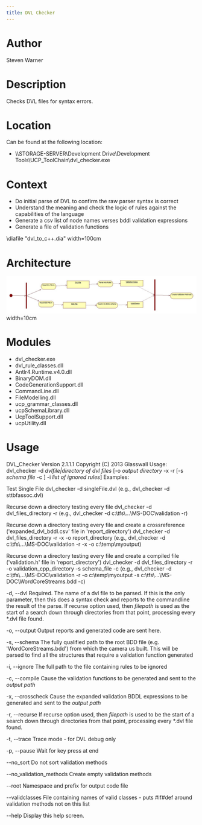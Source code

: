 ```yaml
---
title: DVL Checker
---
```


# Author
Steven Warner

# Description
Checks DVL files for syntax errors.

# Location
Can be found at the following location:

- \\\\STORAGE-SERVER\\Development Drive\\Development Tools\\UCP_ToolChain\\dvl_checker.exe

# Context

* Do initial parse of DVL to confirm the raw parser syntax is correct
* Understand the meaning and check the logic of rules against the capabilities of the language
* Generate a csv list of node names verses bddl validation expressions
* Generate a file of validation functions

\diafile "dvl_to_c++.dia" width=100cm


#  Architecture

![Alt BuildValidationCppFiles](../img/BuildValidationCppFiles.jpg) width=10cm

#  Modules

* dvl_checker.exe
* dvl_rule_classes.dll
* Antlr4.Runtime.v4.0.dll
* BinaryDOM.dll
* CodeGenerationSupport.dll
* CommandLine.dll
* FileModelling.dll
* ucp_grammar_classes.dll
* ucpSchemaLibrary.dll
* UcpToolSupport.dll
* ucpUtility.dll



#  Usage


DVL_Checker Version  2.1.1.1
Copyright (C) 2013 Glasswall
Usage: dvl_checker -d *dvlfile\|directory of dvl files* \[-o *output directory* -x -r \[-s *schema file* -c \] -i *list of ignored rules*\]
Examples:

Test Single File
dvl_checker -d singleFile.dvl
(e.g.,
 dvl_checker -d sttbfassoc.dvl)

Recurse down a directory testing every file
dvl_checker -d dvl_files_directory -r
(e.g.,
 dvl_checker -d c:\\tfs\\...\\MS-DOC\\validation -r)

Recurse down a directory testing every file and create a crossreference ('expanded_dvl_bddl.csv' file in 'report_directory')
dvl_checker -d dvl_files_directory -r -x -o report_directory
(e.g.,
 dvl_checker -d c:\\tfs\\...\\MS-DOC\\validation -r -x -o c:\\temp\\myoutput)

Recurse down a directory testing every file and create a compiled file ('validation.h' file in
'report_directory')
dvl_checker -d dvl_files_directory -r -o validation_cpp_directory -s schema_file -c
(e.g.,
 dvl_checker -d c:\\tfs\\...\\MS-DOC\\validation -r -o c:\\temp\\myoutput -s
c:\\tfs\\...\\MS-DOC\\WordCoreStreams.bdd -c)



  -d, --dvl                  Required. The name of a dvl file to be parsed. If this is the only parameter, then this does a syntax check and reports to the commandline the result of the parse.
                             If recurse option used, then *filepath* is used as the start of a search down through directories from that point, processing every *.dvl file found.

  -o, --output               Output reports and generated code are sent here.

  -s, --schema               The fully qualified path to the root BDD file (e.g. 'WordCoreStreams.bdd') from which the camera us built. 
                             This will be parsed to find all the structures that require a validation function generated

  -i, --ignore               The full path to the file containing rules to be ignored

  -c, --compile              Cause the validation functions to be  generated and sent to the *output path*

  -x, --crosscheck           Cause the expanded validation BDDL expressions to be  generated and sent to the *output path*

  -r, --recurse              If recurse option used, then *filepath* is used to be the start of a search down through directories from that point, processing every *.dvl file found.

  -t, --trace                Trace mode - for DVL debug only

  -p, --pause                Wait for key press at end

  --no_sort                  Do not sort validation methods

  --no_validation_methods    Create empty validation methods

  --root                     Namespace and prefix for output code file

  --validclasses             File containing names of valid classes - puts #if#def around validation methods not on this list

  --help                     Display this help screen.

